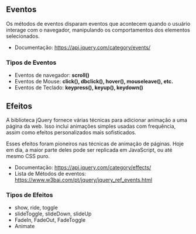 ## Eventos

Os métodos de eventos disparam eventos que acontecem quando o usuário interage com o navegador, manipulando os comportamentos dos elementos selecionados.


- Documentação: https://api.jquery.com/category/events/

### Tipos de Eventos
   - Eventos de navegador: __scroll()__
   - Eventos de Mouse: __click(), dbclick(), hover(), mouseleave(), etc.__
   - Eventos de Teclado: __keypress(), keyup(), keydown()__


## Efeitos

A biblioteca jQuery fornece várias técnicas para adicionar animação a uma página da web. Isso inclui animações simples usadas com frequência, assim como efeitos personalizados mais  sofisticados.

Esses efeitos foram pioneiros nas técnicas de animação de páginas. Hoje em dia, a maior parte deles pode ser replicada em JavaScript, ou até mesmo CSS puro.


- Documentação: https://api.jquery.com/category/effects/
- Lista de Métodos de eventos: https://www.w3bai.com/pt/jquery/jquery_ref_events.html

### Tipos de Efeitos
  - show, ride, toggle
  - slideToggle, slideDown, slideUp
  - FadeIn, FadeOut, FadeToggle
  - Animate


